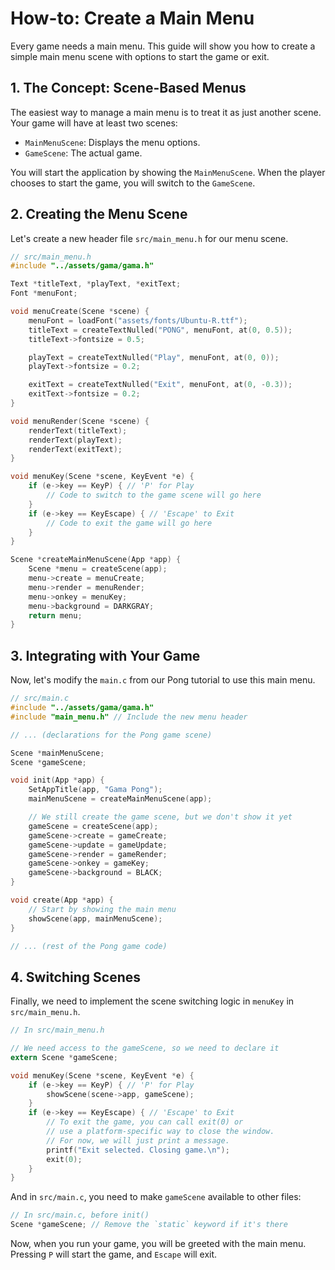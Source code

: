 # How-to: Create a Main Menu

Every game needs a main menu. This guide will show you how to create a simple main menu scene with options to start the game or exit.

## 1. The Concept: Scene-Based Menus

The easiest way to manage a main menu is to treat it as just another scene. Your game will have at least two scenes:

*   `MainMenuScene`: Displays the menu options.
*   `GameScene`: The actual game.

You will start the application by showing the `MainMenuScene`. When the player chooses to start the game, you will switch to the `GameScene`.

## 2. Creating the Menu Scene

Let's create a new header file `src/main_menu.h` for our menu scene.

```c
// src/main_menu.h
#include "../assets/gama/gama.h"

Text *titleText, *playText, *exitText;
Font *menuFont;

void menuCreate(Scene *scene) {
    menuFont = loadFont("assets/fonts/Ubuntu-R.ttf");
    titleText = createTextNulled("PONG", menuFont, at(0, 0.5));
    titleText->fontsize = 0.5;

    playText = createTextNulled("Play", menuFont, at(0, 0));
    playText->fontsize = 0.2;

    exitText = createTextNulled("Exit", menuFont, at(0, -0.3));
    exitText->fontsize = 0.2;
}

void menuRender(Scene *scene) {
    renderText(titleText);
    renderText(playText);
    renderText(exitText);
}

void menuKey(Scene *scene, KeyEvent *e) {
    if (e->key == KeyP) { // 'P' for Play
        // Code to switch to the game scene will go here
    }
    if (e->key == KeyEscape) { // 'Escape' to Exit
        // Code to exit the game will go here
    }
}

Scene *createMainMenuScene(App *app) {
    Scene *menu = createScene(app);
    menu->create = menuCreate;
    menu->render = menuRender;
    menu->onkey = menuKey;
    menu->background = DARKGRAY;
    return menu;
}
```

## 3. Integrating with Your Game

Now, let's modify the `main.c` from our Pong tutorial to use this main menu.

```c
// src/main.c
#include "../assets/gama/gama.h"
#include "main_menu.h" // Include the new menu header

// ... (declarations for the Pong game scene)

Scene *mainMenuScene;
Scene *gameScene;

void init(App *app) {
    SetAppTitle(app, "Gama Pong");
    mainMenuScene = createMainMenuScene(app);

    // We still create the game scene, but we don't show it yet
    gameScene = createScene(app);
    gameScene->create = gameCreate;
    gameScene->update = gameUpdate;
    gameScene->render = gameRender;
    gameScene->onkey = gameKey;
    gameScene->background = BLACK;
}

void create(App *app) {
    // Start by showing the main menu
    showScene(app, mainMenuScene);
}

// ... (rest of the Pong game code)
```

## 4. Switching Scenes

Finally, we need to implement the scene switching logic in `menuKey` in `src/main_menu.h`.

```c
// In src/main_menu.h

// We need access to the gameScene, so we need to declare it
extern Scene *gameScene;

void menuKey(Scene *scene, KeyEvent *e) {
    if (e->key == KeyP) { // 'P' for Play
        showScene(scene->app, gameScene);
    }
    if (e->key == KeyEscape) { // 'Escape' to Exit
        // To exit the game, you can call exit(0) or 
        // use a platform-specific way to close the window.
        // For now, we will just print a message.
        printf("Exit selected. Closing game.\n");
        exit(0);
    }
}
```

And in `src/main.c`, you need to make `gameScene` available to other files:

```c
// In src/main.c, before init()
Scene *gameScene; // Remove the `static` keyword if it's there
```

Now, when you run your game, you will be greeted with the main menu. Pressing `P` will start the game, and `Escape` will exit.
